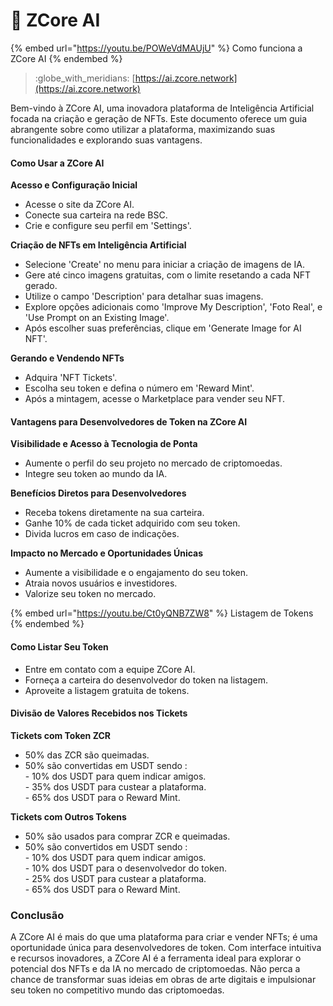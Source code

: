 # 🤖 ZCore AI

{% embed url="https://youtu.be/POWeVdMAUjU" %}
Como funciona a ZCore AI
{% endembed %}

> :globe\_with\_meridians: [https://ai.zcore.network](https://ai.zcore.network)

Bem-vindo à ZCore AI, uma inovadora plataforma de Inteligência Artificial focada na criação e geração de NFTs. Este documento oferece um guia abrangente sobre como utilizar a plataforma, maximizando suas funcionalidades e explorando suas vantagens.

#### Como Usar a ZCore AI

**Acesso e Configuração Inicial**

* Acesse o site da ZCore AI.
* Conecte sua carteira na rede BSC.
* Crie e configure seu perfil em 'Settings'.

**Criação de NFTs em Inteligência Artificial**

* Selecione 'Create' no menu para iniciar a criação de imagens de IA.
* Gere até cinco imagens gratuitas, com o limite resetando a cada NFT gerado.
* Utilize o campo 'Description' para detalhar suas imagens.
* Explore opções adicionais como 'Improve My Description', 'Foto Real', e 'Use Prompt on an Existing Image'.
* Após escolher suas preferências, clique em 'Generate Image for AI NFT'.

**Gerando e Vendendo NFTs**

* Adquira 'NFT Tickets'.
* Escolha seu token e defina o número em 'Reward Mint'.
* Após a mintagem, acesse o Marketplace para vender seu NFT.

#### Vantagens para Desenvolvedores de Token na ZCore AI

**Visibilidade e Acesso à Tecnologia de Ponta**

* Aumente o perfil do seu projeto no mercado de criptomoedas.
* Integre seu token ao mundo da IA.

**Benefícios Diretos para Desenvolvedores**

* Receba tokens diretamente na sua carteira.
* Ganhe 10% de cada ticket adquirido com seu token.
* Divida lucros em caso de indicações.

**Impacto no Mercado e Oportunidades Únicas**

* Aumente a visibilidade e o engajamento do seu token.
* Atraia novos usuários e investidores.
* Valorize seu token no mercado.

{% embed url="https://youtu.be/Ct0yQNB7ZW8" %}
Listagem de Tokens
{% endembed %}

#### Como Listar Seu Token

* Entre em contato com a equipe ZCore AI.
* Forneça a carteira do desenvolvedor do token na listagem.
* Aproveite a listagem gratuita de tokens.

#### Divisão de Valores Recebidos nos Tickets

**Tickets com Token ZCR**

* 50% das ZCR são queimadas.
* 50% são convertidas em USDT sendo : \
  \- 10% dos USDT para quem indicar amigos.\
  \- 35% dos USDT para custear a plataforma.\
  \- 65% dos USDT para o Reward Mint.

**Tickets com Outros Tokens**

* 50% são usados para comprar ZCR e queimadas.
* 50% são convertidos em USDT sendo : \
  \- 10% dos USDT para quem indicar amigos.\
  \- 10% dos USDT para o desenvolvedor do token.\
  \- 25% dos USDT para custear a plataforma.\
  \- 65% dos USDT para o Reward Mint.

### Conclusão

A ZCore AI é mais do que uma plataforma para criar e vender NFTs; é uma oportunidade única para desenvolvedores de token. Com interface intuitiva e recursos inovadores, a ZCore AI é a ferramenta ideal para explorar o potencial dos NFTs e da IA no mercado de criptomoedas. Não perca a chance de transformar suas ideias em obras de arte digitais e impulsionar seu token no competitivo mundo das criptomoedas.
